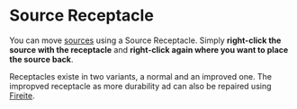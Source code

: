 Source Receptacle
=================

You can move [sources] using a Source Receptacle. Simply __right-click the source with the receptacle__ and __right-click again where you want to place the source back__.

Receptacles existe in two variants, a normal and an improved one. The impropved receptacle as more durability ad can also be repaired using [Fireite].

[sources]: /sources
[Fireite]: /items/fireite
